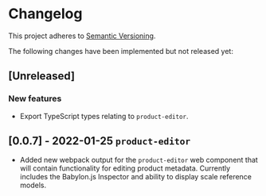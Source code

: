 # Changelog

This project adheres to [Semantic Versioning](http://semver.org/spec/v2.0.0.html).

The following changes have been implemented but not released yet:

## [Unreleased]

### New features

-   Export TypeScript types relating to `product-editor`.

## [0.0.7] - 2022-01-25 `product-editor`

-   Added new webpack output for the `product-editor` web component that will contain functionality for editing product metadata. Currently includes the Babylon.js Inspector and ability to display scale reference models.
